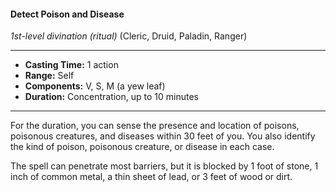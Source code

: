#### Detect Poison and Disease
*1st-level divination (ritual)* (Cleric, Druid, Paladin, Ranger)
___
- **Casting Time:** 1 action
- **Range:** Self
- **Components:** V, S, M (a yew leaf)
- **Duration:** Concentration, up to 10 minutes
---
For the duration, you can sense the presence and location of poisons, poisonous creatures, and diseases within 30 feet of you. You also identify the kind of poison, poisonous creature, or disease in each case.

The spell can penetrate most barriers, but it is blocked by 1 foot of stone, 1 inch of common metal, a thin sheet of lead, or 3 feet of wood or dirt.